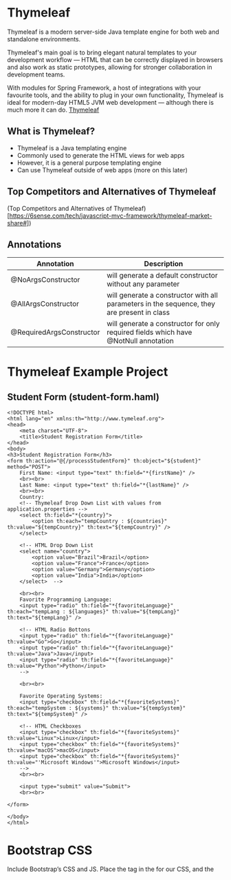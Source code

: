 # Thymeleaf
Thymeleaf is a modern server-side Java template engine for both web and standalone environments.

Thymeleaf's main goal is to bring elegant natural templates to your development workflow — HTML that can be correctly displayed in browsers and also work as static prototypes, allowing for stronger collaboration in development teams.

With modules for Spring Framework, a host of integrations with your favourite tools, and the ability to plug in your own functionality, Thymeleaf is ideal for modern-day HTML5 JVM web development — although there is much more it can do.
[Thymeleaf](www.thymeleaf.org)

## What is Thymeleaf?
- Thymeleaf is a Java templating engine
- Commonly used to generate the HTML views for web apps
- However, it is a general purpose templating engine
- Can use Thymeleaf outside of web apps (more on this later)

## Top Competitors and Alternatives of Thymeleaf
(Top Competitors and Alternatives of Thymeleaf)[https://6sense.com/tech/javascript-mvc-framework/thymeleaf-market-share#])

## Annotations

| Annotation | Description |
| --- | --- |
| @NoArgsConstructor | will generate a default constructor without any parameter |
| @AllArgsConstructor | will generate a constructor with all parameters in the sequence, they are present in class |
| @RequiredArgsConstructor | will generate a constructor for only required fields which have @NotNull annotation |

# Thymeleaf Example Project

## Student Form (student-form.haml)

```
<!DOCTYPE html>
<html lang="en" xmlns:th="http://www.tymeleaf.org">
<head>
    <meta charset="UTF-8">
    <title>Student Registration Form</title>
</head>
<body>
<h3>Student Registration Form</h3>
<form th:action="@{/processStudentForm}" th:object="${student}" method="POST">
    First Name: <input type="text" th:field="*{firstName}" />
    <br><br>
    Last Name: <input type="text" th:field="*{lastName}" />
    <br><br>
    Country:
    <!-- Thymeleaf Drop Down List with values from application.properties -->
    <select th:field="*{country}">
        <option th:each="tempCountry : ${countries}" th:value="${tempCountry}" th:text="${tempCountry}" />
    </select>

    <!-- HTML Drop Down List
    <select name="country">
        <option value="Brazil">Brazil</option>
        <option value="France">France</option>
        <option value="Germany">Germany</option>
        <option value="India">India</option>
    </select>  -->

    <br><br>
    Favorite Programming Language:
    <input type="radio" th:field="*{favoriteLanguage}" th:each="tempLang : ${languages}" th:value="${tempLang}" th:text="${tempLang}" />

    <!-- HTML Radio Bottons
    <input type="radio" th:field="*{favoriteLanguage}" th:value="Go">Go</input>
    <input type="radio" th:field="*{favoriteLanguage}" th:value="Java">Java</input>
    <input type="radio" th:field="*{favoriteLanguage}" th:value="Python">Python</input>
    -->

    <br><br>

    Favorite Operating Systems:
    <input type="checkbox" th:field="*{favoriteSystems}" th:each="tempSystem : ${systems}" th:value="${tempSystem}" th:text="${tempSystem}" />

    <!-- HTML Checkboxes
    <input type="checkbox" th:field="*{favoriteSystems}" th:value="Linux">Linux</input>
    <input type="checkbox" th:field="*{favoriteSystems}" th:value="macOS">macOS</input>
    <input type="checkbox" th:field="*{favoriteSystems}" th:value="'Microsoft Windows'">Microsoft Windows</input>
    -->
    <br><br>

    <input type="submit" value="Submit">
    <br><br>

</form>

</body>
</html>
```

# Bootstrap CSS 
Include Bootstrap’s CSS and JS. Place the <link> tag in the <head> for our CSS, and the <script> tag for our JavaScript bundle (including Popper for positioning dropdowns, poppers, and tooltips) before the closing </body>. Learn more about our CDN links.
[Bootstrap CSS](https://getbootstrap.com)
```
    <meta charset="utf-8">
    <meta name="viewport" content="width=device-width, initial-scale=1">
    <title>Bootstrap demo</title>
    <link href="https://cdn.jsdelivr.net/npm/bootstrap@5.3.3/dist/css/bootstrap.min.cs
```


